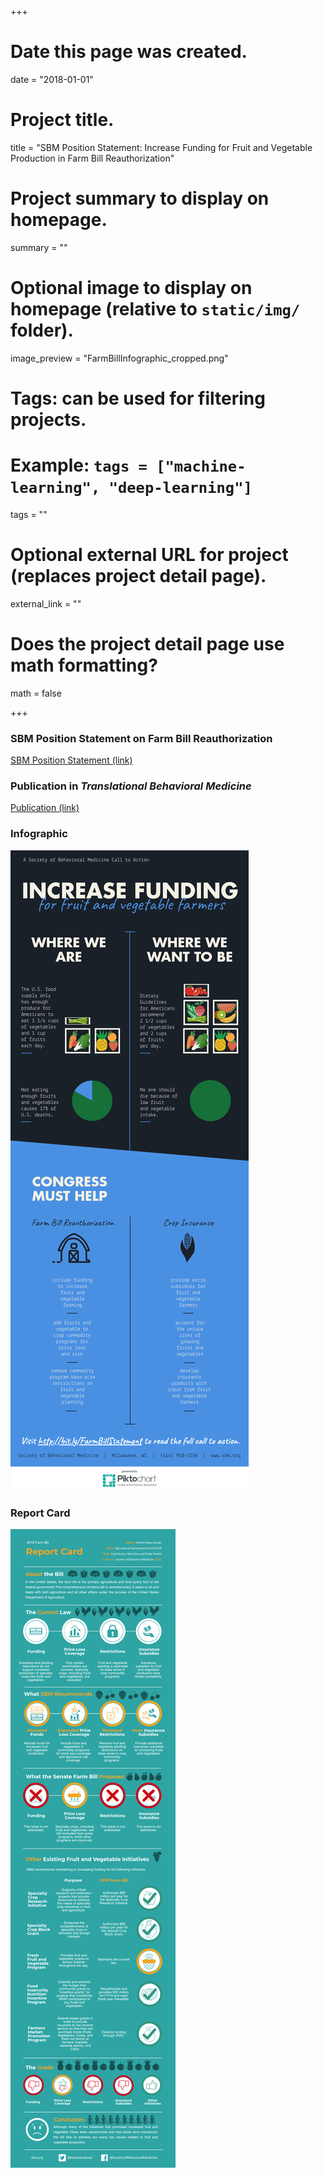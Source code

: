 +++
# Date this page was created.
date = "2018-01-01"

# Project title.
title = "SBM Position Statement: Increase Funding for Fruit and Vegetable Production in Farm Bill Reauthorization"

# Project summary to display on homepage.
summary = ""

# Optional image to display on homepage (relative to `static/img/` folder).
image_preview = "FarmBillInfographic_cropped.png"

# Tags: can be used for filtering projects.
# Example: `tags = ["machine-learning", "deep-learning"]`
tags = ""

# Optional external URL for project (replaces project detail page).
external_link = ""

# Does the project detail page use math formatting?
math = false

+++

### SBM Position Statement on Farm Bill Reauthorization

[SBM Position Statement (link)](http://bit.ly/FarmBillStatement)

### Publication in *Translational Behavioral Medicine*

[Publication (link)](https://doi.org/10.1093/tbm/iby041)

### Infographic

![Infographic](https://github.com/brookembell/academic-kickstart/blob/reverted/static/img/FarmBillInfographic.png)


### Report Card

![Report Card](https://github.com/brookembell/academic-kickstart/blob/reverted/static/img/Farm%20Bill%20Report%20Card%20REVISED.png)


